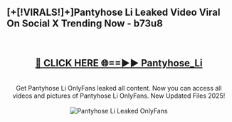 <h2>[+[!VIRALS!]+]Pantyhose Li Leaked Video Viral On Social X Trending Now - b73u8</h2>
<br>
<div align="center">
<h2><a href="https://libra.edu.pl?Pantyhose_Li" rel="nofollow">🔴 CLICK HERE 🌐==►► Pantyhose_Li</a></h2>
<br>
Get Pantyhose Li OnlyFans leaked all content. Now you can access all videos and pictures of Pantyhose Li OnlyFans. New Updated Files 2025!
<br>
<br>
<a href="https://libra.edu.pl?Pantyhose_Li" rel="nofollow" data-target="animated-image.originalLink"><img src="https://i.ibb.co.com/WyWwxjT/player-gif2.gif" alt="Pantyhose Li Leaked OnlyFans" style="max-width: 100%; display: inline-block;" data-target="animated-image.originalImage"></a>
</div>
<br>